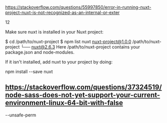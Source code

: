 https://stackoverflow.com/questions/55997850/error-in-running-nuxt-project-nuxt-is-not-recognized-as-an-internal-or-exter

12

Make sure nuxt is installed in your Nuxt project:

$ cd /path/to/nuxt-project
$ npm list nuxt
nuxt-project@1.0.0 /path/to/nuxt-project
└── nuxt@2.6.3 
Here /path/to/nuxt-project contains your package.json and node-modules.

If it isn't installed, add nuxt to your project by doing:

npm install --save nuxt



## https://stackoverflow.com/questions/37324519/node-sass-does-not-yet-support-your-current-environment-linux-64-bit-with-false


--unsafe-perm